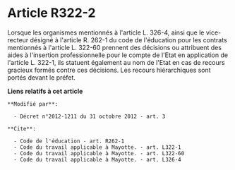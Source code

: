 # Article R322-2

Lorsque les organismes mentionnés à l'article L. 326-4, ainsi que le vice-recteur désigné à l'article R. 262-1 du code de
l'éducation pour les contrats mentionnés à l'article L. 322-60 prennent des décisions ou attribuent des aides à l'insertion
professionnelle pour le compte de l'Etat en application de l'article L. 322-1, ils statuent également au nom de l'Etat en cas
de recours gracieux formés contre ces décisions. Les recours hiérarchiques sont portés devant le préfet.

**Liens relatifs à cet article**

	**Modifié par**:

	  - Décret n°2012-1211 du 31 octobre 2012 - art. 3

	**Cite**:

	  - Code de l'éducation - art. R262-1
	  - Code du travail applicable à Mayotte. - art. L322-1
	  - Code du travail applicable à Mayotte. - art. L322-60
	  - Code du travail applicable à Mayotte. - art. L326-4
